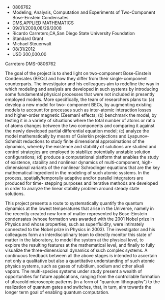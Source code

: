 
* 0806762
* Modeling, Analysis, Computation and Experiments of Two-Component Bose-Einstein Condensates
* DMS,APPLIED MATHEMATICS
* 09/01/2008,08/29/2008
* Ricardo Carretero,CA,San Diego State University Foundation
* Standard Grant
* Michael Steuerwalt
* 08/31/2012
* USD 300,000.00

Carretero DMS-0806762

The goal of the project is to shed light on two-component Bose-Einstein
Condensates (BECs) and how they differ from their single-component counterparts.
The investigator and his colleagues aim to redefine the way in which modeling
and analysis are developed in such systems by introducing some fundamental
physical processes that were not included in presently employed models. More
specifically, the team of researchers plans to: (a) develop a new model for two-
component BECs, by augmenting existing models to account for processes such as
inter-atomic interaction losses and higher-order magnetic (Zeeman) effects; (b)
benchmark the model, by testing it in a variety of situations where the total
number of atoms or ratio of atoms changes between the two components and
comparing it against the newly developed partial differential equation model;
(c) analyze the model mathematically by means of Galerkin projections and
Lyapunov-Schmidt reductions to study finite dimensional approximations of the
dynamics, whereby the existence and stability of solutions are studied and
control strategies are employed to stabilize potentially unstable solution
configurations; (d) produce a computational platform that enables the study of
existence, stability and nonlinear dynamics of multi-component, high-dimensional
variants of the nonlinear Schrodinger equations that are the key mathematical
ingredient in the modeling of such atomic systems. In the process,
spatially/temporally adaptive and/or parallel integrators are produced for time-
stepping purposes and iterative methods are developed in order to analyze the
linear stability problem around steady state solutions.

This project presents a route to systematically quantify the quantum dynamics
at the lowest temperatures that arise in the Universe, namely in the recently
created new form of matter represented by Bose-Einstein condensates (whose
formation was awarded with the 2001 Nobel prize in Physics and whose properties,
such as superfluidity, were intimately connected to the Nobel prize in Physics
in 2003). The investigator and his colleagues form an interdisciplinary team to
directly monitor this state of matter in the laboratory, to model the system at
the physical level, to explore the resulting features at the mathematical level,
and finally to fully visualize the three-dimensional dynamics of such complex
systems. A continuous feedback between all the above stages is intended to
ascertain not only a qualitative but also a quantitative understanding of such
atomic physics systems, such as gases of rubidium, sodium and other alkali
vapors. The multi-species systems under study present a wealth of opportunities
for future applications, ranging from the controllable formation of ultracold
microscopic patterns (in a form of "quantum lithography") to the realization of
quantum gates and switches, that, in turn, aim towards the longer term goal of
enabling quantum computation.
